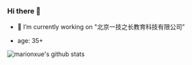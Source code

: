 ### Hi there 👋
- 🔭 I’m currently working on "北京一技之长教育科技有限公司"

- age: 35+ 

![marionxue's github stats](https://github-readme-stats.vercel.app/api?username=suizuizi&theme=radical)

<!--
**suizuizi/suizuizi** is a ✨ _special_ ✨ repository because its `README.md` (this file) appears on your GitHub profile.

Here are some ideas to get you started:

- 🌱 I’m currently learning ...
- 👯 I’m looking to collaborate on ...
- 🤔 I’m looking for help with ...
- 💬 Ask me about ...
- 📫 How to reach me: ...
- 😄 Pronouns: ...
- ⚡ Fun fact: ...
-->
